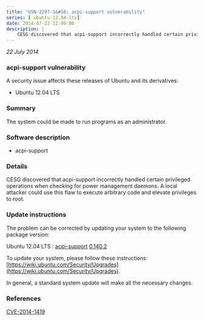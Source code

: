 ```yaml
---
title: "USN-2297-1&#58; acpi-support vulnerability"
series: [ ubuntu-12.04-lts]
date: 2014-07-22 12:00:00
description: |
    CESG discovered that acpi-support incorrectly handled certain privileged operations when checking for power management daemons. A local attacker could use this flaw to execute arbitrary code and elevate privileges to root. 
--- 
```

 
 

*22 July 2014*

### acpi-support vulnerability

A security issue affects these releases of Ubuntu and its derivatives:

* Ubuntu 12.04 LTS

### Summary

The system could be made to run programs as an administrator. 

### Software description

* acpi-support 

### Details

CESG discovered that acpi-support incorrectly handled certain privileged operations when checking for power management daemons. A local attacker could use this flaw to execute arbitrary code and elevate privileges to root. 

### Update instructions

The problem can be corrected by updating your system to the following package version:

Ubuntu 12.04 LTS
 : [acpi-support](https://launchpad.net/ubuntu/+source/acpi-support) <span> [0.140.2](https://launchpad.net/ubuntu/+source/acpi-support/0.140.2) </span> 

To update your system, please follow these instructions: [https://wiki.ubuntu.com/Security/Upgrades](https://wiki.ubuntu.com/Security/Upgrades).

In general, a standard system update will make all the necessary changes. 

### References

 
 [CVE-2014-1419](http://people.ubuntu.com/~ubuntu-security/cve/CVE-2014-1419)
 

